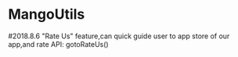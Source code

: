 # MangoUtils
#2018.8.6
   "Rate Us" feature,can quick guide user to app store of our app,and rate
    API: gotoRateUs()
